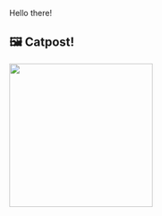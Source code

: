 Hello there!



## 🖼️ Catpost!

<sub>
    <img src="https://cdn2.thecatapi.com/images/2co.jpg" height="256">
</sub>

